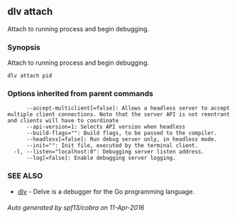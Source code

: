 ## dlv attach

Attach to running process and begin debugging.

### Synopsis


Attach to running process and begin debugging.

```
dlv attach pid
```

### Options inherited from parent commands

```
      --accept-multiclient[=false]: Allows a headless server to accept multiple client connections. Note that the server API is not reentrant and clients will have to coordinate
      --api-version=1: Selects API version when headless
      --build-flags="": Build flags, to be passed to the compiler.
      --headless[=false]: Run debug server only, in headless mode.
      --init="": Init file, executed by the terminal client.
  -l, --listen="localhost:0": Debugging server listen address.
      --log[=false]: Enable debugging server logging.
```

### SEE ALSO
* [dlv](dlv.md)	 - Delve is a debugger for the Go programming language.

###### Auto generated by spf13/cobra on 11-Apr-2016
